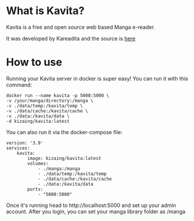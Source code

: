 # What is Kavita?
Kavita is a free and open source web based Manga e-reader. 

It was developed by Kareadita and the source is [here](https://github.com/Kareadita/Kavita)

# How to use
Running your Kavita server in docker is super easy! You can run it with this command: 

```
docker run --name kavita -p 5000:5000 \
-v /your/manga/directory:/manga \
-v ./data/temp:/kavita/temp \
-v ./data/cache:/kavita/cache \
-v ./data:/kavita/data \
-d kizaing/kavita:latest
```

You can also run it via the docker-compose file:

```
version: '3.9'
services:
    kavita:
        image: kizaing/kavita:latest
        volumes:
            - ./manga:/manga
            - ./data/temp:/kavita/temp
            - ./data/cache:/kavita/cache
            - ./data:/kavita/data
        ports:
            - "5000:5000"
```

Once it's running head to http://localhost:5000 and set up your admin account. After you login, you can set your manga library folder as /manga
